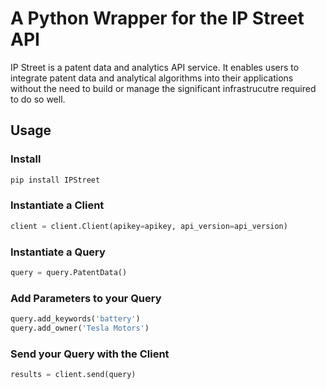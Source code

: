 # A Python Wrapper for the IP Street API
IP Street is a patent data and analytics API service.  It enables users to integrate patent data and analytical algorithms into their applications without the need to build or manage the significant infrastrucutre required to do so well.
## Usage
### Install
```python
pip install IPStreet
```
### Instantiate a Client
```python
client = client.Client(apikey=apikey, api_version=api_version)
```
### Instantiate a Query
```python
query = query.PatentData()
```
### Add Parameters to your Query
```python
query.add_keywords('battery')
query.add_owner('Tesla Motors')
```
### Send your Query with the Client
```python
results = client.send(query)
```
